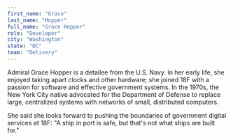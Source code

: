 ```yaml
---
first_name: "Grace"
last_name: "Hopper"
full_name: "Grace Hopper"
role: "Developer"
city: "Washington"
state: "DC"
team: "Delivery"
---
```

Admiral Grace Hopper is a detailee from the U.S. Navy. In her early life, she enjoyed taking apart clocks and other hardware; she joined 18F with a passion for software and effective government systems. In the 1970s, the New York City native advocated for the Department of Defense to replace large, centralized systems with networks of small, distributed computers.

She said she looks forward to pushing the boundaries of government digital services at 18F: "A ship in port is safe, but that's not what ships are built for."
